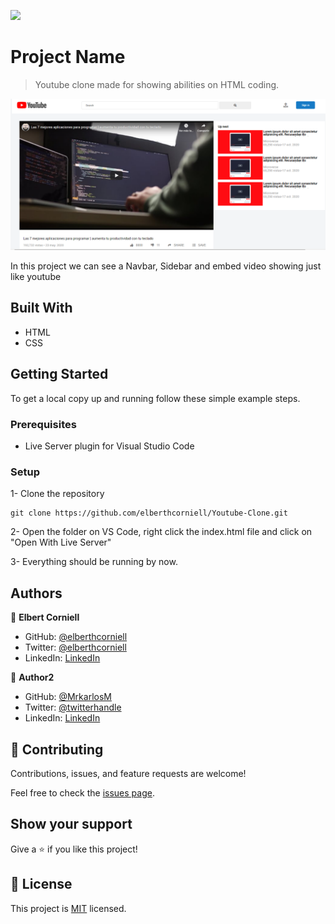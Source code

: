 **![](https://img.shields.io/badge/Microverse-blueviolet)**

# Project Name

> Youtube clone made for showing abilities on HTML coding.

![screenshot](/src/images/capture.png)

In this project we can see a Navbar, Sidebar and embed video showing just like youtube

## Built With

- HTML
- CSS


## Getting Started


To get a local copy up and running follow these simple example steps.

### Prerequisites

- Live Server plugin for Visual Studio Code 

### Setup

1- Clone the repository
```
git clone https://github.com/elberthcorniell/Youtube-Clone.git
```

2- Open the folder on VS Code, right click the index.html file and click on "Open With Live Server"

3- Everything should be running by now. 


## Authors

👤 **Elbert Corniell**

- GitHub: [@elberthcorniell](https://github.com/elberthcorniell)
- Twitter: [@elberthcorniell](https://twitter.com/elberthcorniell)
- LinkedIn: [LinkedIn](https://www.linkedin.com/in/elbert-corniell-989183159/)

👤 **Author2**

- GitHub: [@MrkarlosM](https://github.com/MrkarlosM)
- Twitter: [@twitterhandle](https://twitter.com/twitterhandle)
- LinkedIn: [LinkedIn](https://linkedin.com/linkedinhandle)

## 🤝 Contributing

Contributions, issues, and feature requests are welcome!

Feel free to check the [issues page](issues/).

## Show your support

Give a ⭐️ if you like this project!


## 📝 License

This project is [MIT](lic.url) licensed.
